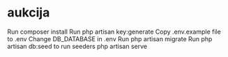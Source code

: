 # aukcija
 
Run composer install
Run php artisan key:generate
Copy .env.example file to .env
Change DB_DATABASE in .env
Run php artisan migrate
Run php artisan db:seed to run seeders
php artisan serve
